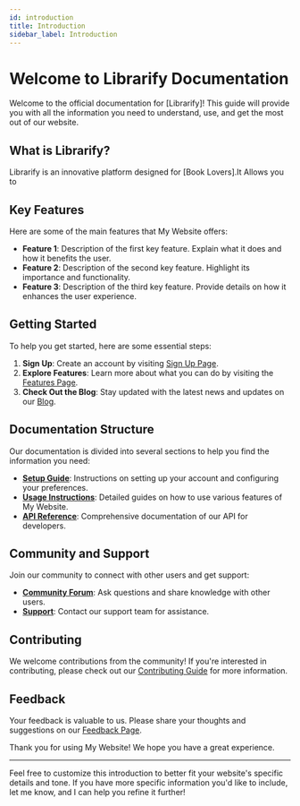 ```yaml
---
id: introduction
title: Introduction
sidebar_label: Introduction
---
```


# Welcome to Librarify Documentation

Welcome to the official documentation for [Librarify]! This guide will provide you with all the information you need to understand, use, and get the most out of our website.

## What is Librarify?

Librarify is an innovative platform designed for [Book Lovers].It Allows you to

## Key Features

Here are some of the main features that My Website offers:

- **Feature 1**: Description of the first key feature. Explain what it does and how it benefits the user.
- **Feature 2**: Description of the second key feature. Highlight its importance and functionality.
- **Feature 3**: Description of the third key feature. Provide details on how it enhances the user experience.

## Getting Started

To help you get started, here are some essential steps:

1. **Sign Up**: Create an account by visiting [Sign Up Page](https://your-website-url.com/signup).
2. **Explore Features**: Learn more about what you can do by visiting the [Features Page](https://your-website-url.com/features).
3. **Check Out the Blog**: Stay updated with the latest news and updates on our [Blog](https://your-website-url.com/blog).

## Documentation Structure

Our documentation is divided into several sections to help you find the information you need:

- **[Setup Guide](setup)**: Instructions on setting up your account and configuring your preferences.
- **[Usage Instructions](usage)**: Detailed guides on how to use various features of My Website.
- **[API Reference](api)**: Comprehensive documentation of our API for developers.

## Community and Support

Join our community to connect with other users and get support:

- **[Community Forum](https://your-website-url.com/forum)**: Ask questions and share knowledge with other users.
- **[Support](https://your-website-url.com/support)**: Contact our support team for assistance.

## Contributing

We welcome contributions from the community! If you're interested in contributing, please check out our [Contributing Guide](https://your-website-url.com/contributing) for more information.

## Feedback

Your feedback is valuable to us. Please share your thoughts and suggestions on our [Feedback Page](https://your-website-url.com/feedback).

Thank you for using My Website! We hope you have a great experience.

---

Feel free to customize this introduction to better fit your website's specific details and tone. If you have more specific information you'd like to include, let me know, and I can help you refine it further!
